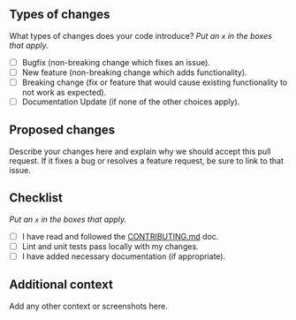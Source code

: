 ## Types of changes

What types of changes does your code introduce?
*Put an `x` in the boxes that apply.*

- [ ] Bugfix (non-breaking change which fixes an issue).
- [ ] New feature (non-breaking change which adds functionality).
- [ ] Breaking change (fix or feature that would cause existing functionality to not work as expected).
- [ ] Documentation Update (if none of the other choices apply).

## Proposed changes

Describe your changes here and explain why we should accept this pull request. If it fixes a bug or resolves a feature
request, be sure to link to that issue.

## Checklist

*Put an `x` in the boxes that apply.*

- [ ] I have read and followed the [CONTRIBUTING.md](https://github.com/rmenai/discord-bot/blob/main/CONTRIBUTING.md)
  doc.
- [ ] Lint and unit tests pass locally with my changes.
- [ ] I have added necessary documentation (if appropriate).

## Additional context

Add any other context or screenshots here.

